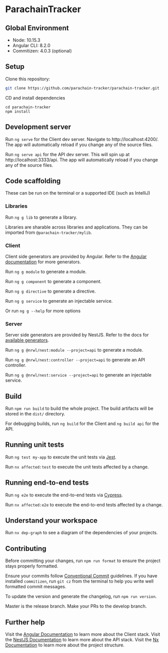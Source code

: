 # ParachainTracker

## Global Environment

-   Node: 10.15.3
-   Angular CLI: 8.2.0
-   Commitizen: 4.0.3 (optional)

## Setup

Clone this repository:

```bash
git clone https://github.com/parachain-tracker/parachain-tracker.git
```

CD and install dependencies

```
cd parachain-tracker
npm install
```

## Development server

Run `ng serve` for the Client dev server. Navigate to http://localhost:4200/. The app will automatically reload if you change any of the source files.

Run `ng serve api` for the API dev server. This will spin up at http://localhost:3333/api. The app will automatically reload if you change any of the source files.

## Code scaffolding

These can be run on the terminal or a supported IDE (such as IntelliJ)

### Libraries

Run `ng g lib` to generate a library.

Libraries are sharable across libraries and applications. They can be imported from `@parachain-tracker/mylib`.

### Client

Client side generators are provided by Angular. Refer to the [Angular documentation](https://angular.io/cli/generate) for more generators.

Run `ng g module` to generate a module.

Run `ng g component` to generate a component.

Run `ng g directive` to generate a directive.

Run `ng g service` to generate an injectable service.

Or run `ng g --help` for more options

### Server

Server side generators are provided by NestJS. Refer to the docs for [available generators](https://docs.nestjs.com/cli/usages).

Run `ng g @nrwl/nest:module --project=api` to generate a module.

Run `ng g @nrwl/nest:controller --project=api` to generate an API controller.

Run `ng g @nrwl/nest:service --project=api` to generate an injectable service.

## Build

Run `npm run build` to build the whole project. The build artifacts will be stored in the `dist/` directory.

For debugging builds, run `ng build` for the Client and `ng build api` for the API.

## Running unit tests

Run `ng test my-app` to execute the unit tests via [Jest](https://jestjs.io).

Run `nx affected:test` to execute the unit tests affected by a change.

## Running end-to-end tests

Run `ng e2e` to execute the end-to-end tests via [Cypress](https://www.cypress.io).

Run `nx affected:e2e` to execute the end-to-end tests affected by a change.

## Understand your workspace

Run `nx dep-graph` to see a diagram of the dependencies of your projects.

## Contributing

Before committing your changes, run `npm run format` to ensure the project stays properly formatted.

Ensure your commits follow [Conventional Commit](https://github.com/conventional-changelog/commitlint/tree/master/@commitlint/config-conventional) guidelines. If you have installed `commitizen`, run `git cz` from the terminal to help you write well formatted commit messages.

To update the version and generate the changelog, run `npm run version`.

Master is the release branch. Make your PRs to the develop branch.

## Further help

Visit the [Angular Documentation](https://angular.io/docs) to learn more about the Client stack.
Visit the [NestJS Documentation](https://docs.nestjs.com/) to learn more about the API stack.
Visit the [Nx Documentation](https://nx.dev/angular) to learn more about the project structure.
